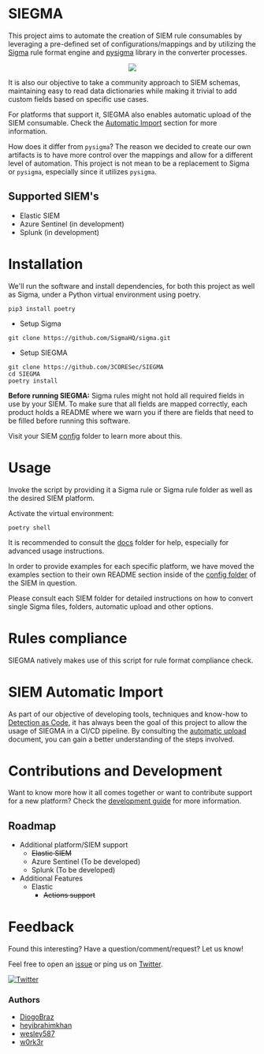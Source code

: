 # SIEGMA

This project aims to automate the creation of SIEM rule consumables by leveraging a pre-defined set of configurations/mappings and by utilizing the [Sigma](https://github.com/Neo23x0/sigma) rule format engine and [pysigma](https://pypi.org/project/pysigma/) library in the converter processes.

<p align="center"><img align="center" src="https://i.imgur.com/zrtGgyb.png"></p>

It is also our objective to take a community approach to SIEM schemas, maintaining easy to read data dictionaries while making it trivial to add custom fields based on specific use cases.

For platforms that support it, SIEGMA also enables automatic upload of the SIEM consumable. Check the [Automatic Import](https://github.com/3CORESec/SIEGMA#siem-automatic-import) section for more information.

How does it differ from `pysigma`? The reason we decided to create our own artifacts is to have more control over the mappings and allow for a different level of automation. This project is not mean to be a replacement to Sigma or `pysigma`, especially since it utilizes `pysigma`.

## Supported SIEM's

- Elastic SIEM
- Azure Sentinel (in development)
- Splunk (in development)

# Installation

We'll run the software and install dependencies, for both this project as well as Sigma, under a Python virtual environment using poetry.

`pip3 install poetry`

- Setup Sigma
 
```
git clone https://github.com/SigmaHQ/sigma.git
```

- Setup SIEGMA

```
git clone https://github.com/3CORESec/SIEGMA
cd SIEGMA
poetry install
```

**Before running SIEGMA:** Sigma rules might not hold all required fields in use by your SIEM. To make sure that all fields are mapped correctly, each product holds a README where we warn you if there are fields that need to be filled before running this software.

Visit your SIEM [config](config/) folder to learn more about this.

# Usage

Invoke the script by providing it a Sigma rule or Sigma rule folder as well as the desired SIEM platform.

Activate the virtual environment:

`poetry shell`

It is recommended to consult the [docs](docs/) folder for help, especially for advanced usage instructions.

In order to provide examples for each specific platform, we have moved the examples section to their own README section inside of the [config folder](./config) of the SIEM in question.

Please consult each SIEM folder for detailed instructions on how to convert single Sigma files, folders, automatic upload and other options.

# Rules compliance

SIEGMA natively makes use of this script for rule format compliance check.

# SIEM Automatic Import

As part of our objective of developing tools, techniques and know-how to [Detection as Code](https://blog.3coresec.com/search/label/Detection), it has always been the goal of this project to allow the usage of SIEGMA in a CI/CD pipeline. By consulting the [automatic upload](docs/automatic-upload.md) document, you can gain a better understanding of the steps involved.

# Contributions and Development

Want to know more how it all comes together or want to contribute support for a new platform? Check the [development guide](./development-guide.md) for more information.

## Roadmap

- Additional platform/SIEM support
  - ~~Elastic SIEM~~
  - Azure Sentinel (To be developed)
  - Splunk (To be developed)
- Additional Features
  - Elastic
    - ~~Actions support~~

# Feedback

Found this interesting? Have a question/comment/request? Let us know!

Feel free to open an [issue](https://github.com/3CORESec/SIEGMA/issues) or ping us on [Twitter](https://twitter.com/3CORESec).

[![Twitter](https://img.shields.io/twitter/follow/3CORESec.svg?style=social&label=Follow)](https://twitter.com/3CORESec)


### Authors

- [DiogoBraz](https://github.com/DiogoBraz)
- [heyibrahimkhan](https://github.com/heyibrahimkhan)
- [wesley587](https://github.com/wesley587)
- [w0rk3r](https://github.com/w0rk3r)